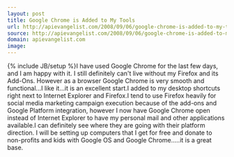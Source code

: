 ```yaml
---
layout: post
title: Google Chrome is Added to My Tools
url: http://apievangelist.com/2008/09/06/google-chrome-is-added-to-my-tools/
source: http://apievangelist.com/2008/09/06/google-chrome-is-added-to-my-tools/
domain: apievangelist.com
image: 
---
```

{% include JB/setup %}I have used Google Chrome for the last few days, and I am happy with it.  I still definitely can't live without my Firefox and its Add-Ons.   However as a browser Google Chrome is very smooth and functional...I like it...it is an excellent start.I added to my desktop shortcuts right next to Internet Explorer and Firefox.I tend to use Firefox heavily for social media marketing campaign execution because of the add-ons and Google Platform integration, however I now have Google Chrome open instead of Internet Explorer to have my personal mail and other applications available.I can definitely see where they are going with their platform direction.  I will be setting up computers that I get for free and donate to non-profits and kids with Google OS and Google Chrome.....it is a great base.